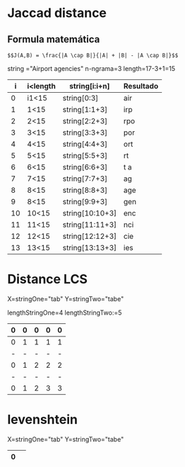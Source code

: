 # Jaccad distance
## Formula matemática
    $$J(A,B) = \frac{|A \cap B|}{|A| + |B| - |A \cap B|}$$
string ="Airport agencies"
n-ngrama=3
length=17-3+1=15


| i         | i<length    | string[i:i+n]  |Resultado |
|-----------|--------------|---------------|----------| 
|0          |i1<15         |string[0:3]    | air      |
|1          | 1<15         |string[1:1+3]  | irp      |
|2          |2<15          |string[2:2+3]  | rpo      |
|3          |3<15          |string[3:3+3]  |por       |
|4          |4<15          |string[4:4+3]  |ort       |
|5          |5<15          |string[5:5+3]  |rt        |
|6          |6<15          |string[6:6+3]  |t a       |
|7          |7<15          |string[7:7+3]  |ag        |
|8          |8<15          |string[8:8+3]  |age       |
|9          |8<15          |string[9:9+3]  |gen       |
|10         |10<15         |string[10:10+3]|enc       |
|11         |11<15         |string[11:11+3]|nci       |
|12         |12<15         |string[12:12+3]|cie       |
|13         |13<15         |string[13:13+3]|ies       |


# Distance LCS

X=stringOne="tab"
Y=stringTwo="tabe"

lengthStringOne=4
lengthStringTwo:=5

|0|0|0|0|0|
|-|-|-|-|-|
|0|1|1|1|1|
|-|-|-|-|-|
|0|1|2|2|2|
|-|-|-|-|-|
|0|1|2|3|3|


# levenshtein


X=stringOne="tab"
Y=stringTwo="tabe"





| 0|  |
|--|--|




